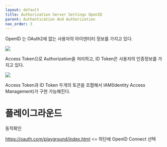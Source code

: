 ```yaml
---
layout: default
title: Authorization Server Settings OpenID
parent: Authentication And Authorization
nav_order: 3
---
```


 OpenID 는 OAuth2에 없는 사용자의 아이덴티티 정보를 가지고 있다.

![](./doc/imgs/OpenID-introduce01.png)

Access Token으로 Authorization을 처리하고, ID Token은 사용자의 인증정보를 가지고 있다.


![](./doc/imgs/OpenID-introduce02.png)

Access Token과 ID Token 두개의 토큰을 조합해서 IAM(Identity Access Management)가 구현 가능해진다.

# 플레이그라운드
동작확인

https://oauth.com/playground/index.html <= 하단에 OpenID Connect 선택
